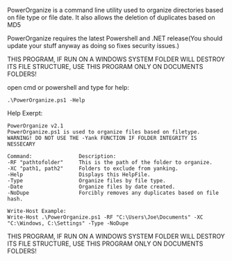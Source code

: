 PowerOrganize is a command line utility used to organize directories based on file type or file date. It also allows the deletion of duplicates based on MD5

PowerOrganize requires the latest Powershell and .NET release(You should update your stuff anyway as doing so fixes security issues.)

THIS PROGRAM, IF RUN ON A WINDOWS SYSTEM FOLDER WILL DESTROY ITS FILE STRUCTURE, USE THIS PROGRAM ONLY ON DOCUMENTS FOLDERS!

open cmd or powershell and type for help:

	.\PowerOrganize.ps1 -Help

Help Exerpt:

	PowerOrganize v2.1
	PowerOrganize.ps1 is used to organize files based on filetype.
	WARNING! DO NOT USE THE -Yank FUNCTION IF FOLDER INTEGRITY IS NESSECARY
	
	Command:               Description:
	-RF "pathtofolder"     This is the path of the folder to organize.
	-XC "path1, path2"     Folders to exclude from yanking.
	-Help                  Displays this HelpFile.
	-Type                  Organize files by file type.
	-Date                  Organize files by date created.
	-NoDupe                Forcibly removes any duplicates based on file hash.

	Write-Host Example:
	Write-Host .\PowerOrganize.ps1 -RF "C:\Users\Joe\Documents" -XC "C:\Windows, C:\Settings" -Type -NoDupe

THIS PROGRAM, IF RUN ON A WINDOWS SYSTEM FOLDER WILL DESTROY ITS FILE STRUCTURE, USE THIS PROGRAM ONLY ON DOCUMENTS FOLDERS!
